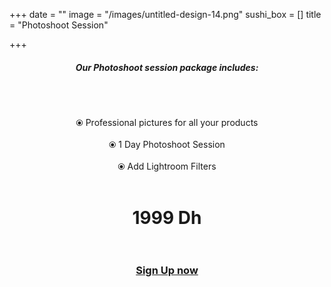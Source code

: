 +++
date = ""
image = "/images/untitled-design-14.png"
sushi_box = []
title = "Photoshoot Session"

+++
<h5 style="text-align:center;"><b>Our Photoshoot session package includes:</b></h5><br><br><p style="text-align:center;">⦿ Professional pictures for all your products<br><br>⦿ 1 Day Photoshoot Session<br><br>⦿ Add Lightroom Filters<br><br></p>

<h1 style="text-align:center;">1999 Dh<br><br></h1>

<h3 style="text-align:center;"><a href="https://business-booster.netlify.app/contact">Sign Up now</a></h3>